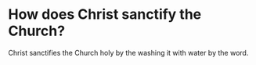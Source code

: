 # How does Christ sanctify the Church?

Christ sanctifies the Church holy by the washing it with water by the word.
